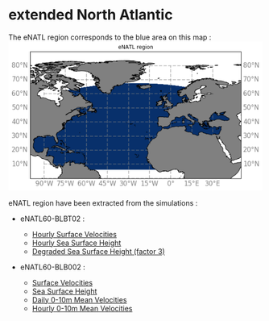 # extended North Atlantic

The eNATL region corresponds to the blue area on this map :
![eNATL map](notebooks-maps/region_eNATL.png)


eNATL region have been extracted from the simulations :

  - eNATL60-BLBT02 : 
    - [Hourly Surface Velocities](../items/eNATL60-BLBT02-SSU-SSV.md)
    - [Hourly Sea Surface Height](../items/eNATL60-BLBT02-SSH.md)
    - [Degraded Sea Surface Height (factor 3)](../items/eNATL20-BLBT02-SSH-1h.md)

  - eNATL60-BLB002 :
    - [Surface Velocities](../items/eNATL60-BLB002-SSU-SSV.md)
    - [Sea Surface Height](../items/eNATL60-BLB002-SSH.md)
    - [Daily 0-10m Mean Velocities](../items/eNATL60-BLB002-1d-UV-mean-0-10m.md)
    - [Hourly 0-10m Mean Velocities](../items/eNATL60-BLB002-1h-UV-mean-0-10m.md)
